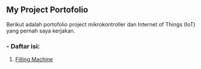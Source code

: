 ## My Project Portofolio

Berikut adalah portofolio project mikrokontroller dan Internet of Things (IoT) yang pernah saya kerjakan.

### - Daftar isi:

1. [Filling Machine](https://google.com)
